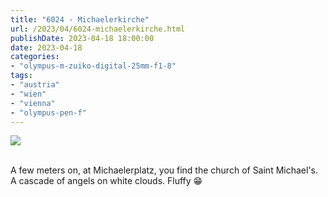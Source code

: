 ```yaml
---
title: "6024 - Michaelerkirche"
url: /2023/04/6024-michaelerkirche.html
publishDate: 2023-04-18 18:00:00
date: 2023-04-18
categories:
- "olympus-m-zuiko-digital-25mm-f1-8"
tags:
- "austria"
- "wien"
- "vienna"
- "olympus-pen-f"
---
```

<div class="container">
<div class="center"><a target="_blank" href="https://d25zfm9zpd7gm5.cloudfront.net/1200x1200/2019/20191215_164529_DxO_lr.jpg"><img class="webfeedsFeaturedVisual" src="https://d25zfm9zpd7gm5.cloudfront.net/0600x0600/2019/20191215_164529_DxO_lr.jpg" /></a></div>
</div>
<br />

A few meters on, at Michaelerplatz, you find the church of
Saint Michael's. A cascade of angels on white clouds. Fluffy
:grin:
